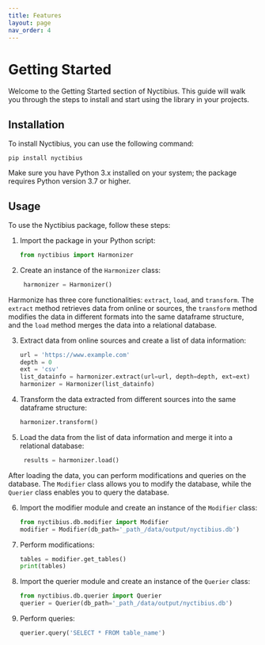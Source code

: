 ```yaml
---
title: Features
layout: page
nav_order: 4
---
```


# Getting Started

Welcome to the Getting Started section of Nyctibius. This guide will walk you through the steps to install and start using the library in your projects.

## Installation

To install Nyctibius, you can use the following command:

```shell
pip install nyctibius
```

Make sure you have Python 3.x installed on your system; the package requires Python version 3.7 or higher.

## Usage

To use the Nyctibius package, follow these steps:

1. Import the package in your Python script:

   ```python
   from nyctibius import Harmonizer
   ```

2. Create an instance of the `Harmonizer` class:

   ```python
    harmonizer = Harmonizer()
    ```

Harmonize has three core functionalities: `extract`, `load`, and `transform`. The `extract` method retrieves data from online or sources,  the `transform` method modifies the data in different formats into the same dataframe structure, and the `load` method merges the data into a relational database.

3. Extract data from online sources and create a list of data information:

   ```python
   url = 'https://www.example.com'
   depth = 0
   ext = 'csv'
   list_datainfo = harmonizer.extract(url=url, depth=depth, ext=ext)
   harmonizer = Harmonizer(list_datainfo)
   ```

4. Transform the data extracted from different sources into the same dataframe structure:

   ```python
   harmonizer.transform()
   ```
   
5. Load the data from the list of data information and merge it into a relational database:

   ```python
    results = harmonizer.load()
    ```

After loading the data, you can perform modifications and queries on the database. The `Modifier` class allows you to modify the database, while the `Querier` class enables you to query the database.

6. Import the modifier module and create an instance of the `Modifier` class:

    ```python
    from nyctibius.db.modifier import Modifier
    modifier = Modifier(db_path='_path_/data/output/nyctibius.db')
    ```

7. Perform modifications:

    ```python
    tables = modifier.get_tables()
    print(tables)
    ```

8. Import the querier module and create an instance of the `Querier` class:

    ```python
    from nyctibius.db.querier import Querier
    querier = Querier(db_path='_path_/data/output/nyctibius.db')
    ```

9. Perform queries:

    ```python
    querier.query('SELECT * FROM table_name')
    ```